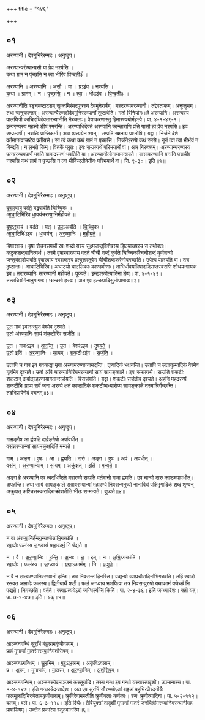 +++
title = "१४६"

+++


## ०१
अरण्यानी। देवमुनिरैरम्मदः। अनुष्टुप्।

अर॑ण्या॒न्यर॑ण्यान्य॒सौ या प्रेव॒ नश्य॑सि ।  
क॒था ग्रामं॒ न पृ॑च्छसि॒ न त्वा॒ भीरि॑व विन्दती३ँ ॥

अर॑ण्यानि । अर॑ण्यानि । अ॒सौ । या । प्रऽइ॑व । नश्य॑सि ।  
क॒था । ग्राम॑म् । न । पृ॒च्छ॒सि॒ । न । त्वा॒ । भीःऽइ॑व । वि॒न्द॒तीँ३ ॥

अरण्यानीति षडृचमष्टादशम् सूक्तमिरंमदपुत्रस्य देवमुनेरार्षम्। महदरण्यमरण्यानी। तद्देवताकम्। अनुष्तुभम्। तथा चानुक्रान्तम्। अरण्यान्यैरम्मदोदेवमुनिररण्यानीं तुष्टावेति। गतो विनियोगः॥हे अरण्यानि। अरण्यस्य पालयित्री काचिदधिदेवतारन्यानीति नैरुक्ताः। वैयाकरणास्तु हिमारण्ययोर्महत्त्वे। पा. ४-१-४९-१। इत्यरण्यस्य महत्त्वे ङीषं स्मरन्ति। अरण्याधिदेवते अरण्यानि कान्ताराणि प्रति यासौ त्वं प्रेव नश्यसि। इवः सम्प्रत्यर्थे। नशतिः प्राप्तिकर्मा। अत्र व्यत्ययेन श्यन्। सम्प्रति रक्षनाय प्राप्नोषि। यद्वा। निर्जने देशे वर्तमानत्वान्नष्टेव प्रतीयसे। सा त्वं कथा कथं ग्रामं न पृच्छसि। निर्जनेऽरण्ये कथं रमसे। नूनं त्वा त्वां भीर्भयं न विन्दति। न लभते किम्। वितर्के प्लुतः। इवः सम्प्रत्यर्थे परिभयार्थे वा। अत्र निरुक्तम्। अरण्यान्यरण्यस्य पत्न्यरण्यमपार्णं भवति ग्रामादरमणं भवतिति वा। अरण्यानीत्येनामामन्त्रयते। यासावरण्यानि वनानि पराचीव नश्यसि कथं ग्रामं न पृच्छसि न त्वा भीर्विन्दतीवेतीवः परिभयार्थे वा। नि. ९-३०। इति॥१॥

## ०२
अरण्यानी। देवमुनिरैरम्मदः। अनुष्टुप्।

वृ॒षा॒र॒वाय॒ वद॑ते॒ यदु॒पाव॑ति चिच्चि॒कः ।  
आ॒घा॒टिभि॑रिव धा॒वय॑न्नरण्या॒निर्म॑हीयते ॥

वृ॒ष॒ऽर॒वाय॑ । वद॑ते । यत् । उ॒प॒ऽअव॑ति । चि॒च्चि॒कः ।  
आ॒घा॒टिभिः॑ऽइव । धा॒वय॑न् । अ॒र॒ण्या॒निः । म॒ही॒य॒ते॒ ॥

विषारवाय। वृषा सेचनसमर्थो रवः शब्दो यस्य सूक्ष्मजन्तुविशेषस्य झिल्याख्यस्य स तथोक्तः। कटुकशब्दवानित्यर्थः। तस्मै वृषारवाख्याय वदते चीची शब्दं कुर्वते चिच्चिकश्चिचीशब्दं कुर्वन्नन्यो जन्तुर्यद्यदोपावति वृषारवाय स्वशब्दस्य प्रत्युत्तरतूपेण चीचीशब्दकरेणोपगच्छति। उपेत्य पालयति वा। तत्र दृष्टान्तः। आघाटिभिरिव। अघाटयो घाटलिकाः काण्डवीणाः। ताभिर्धावयन्निषादादिसप्तस्वराणि शोधयन्गायक इव। तदारण्यानिः सारण्यानी महीयते। पूज्यते। इन्द्रवरुणेत्यादिना ङेष्। पा. ४-१-४९। तत्सन्नियोगेनानुगागमः। छान्दसो ह्रस्वः। अत एव हल्ङ्यादिसुलोपाभावः॥२॥

## ०३
अरण्यानी। देवमुनिरैरम्मदः। अनुष्टुप्।

उ॒त गाव॑ इवादन्त्यु॒त वेश्मे॑व दृश्यते ।  
उ॒तो अ॑रण्या॒निः सा॒यं श॑क॒टीरि॑व सर्जति ॥

उ॒त । गावः॑ऽइव । अ॒द॒न्ति॒ । उ॒त । वेश्म॑ऽइव । दृ॒श्य॒ते॒ ।  
उ॒तो इति॑ । अ॒र॒ण्या॒निः । सा॒यम् । श॒क॒टीःऽइ॑व । स॒र्ज॒ति॒ ॥

उतापि च गाव इव गवयाद्या मृगा अस्यामरण्यान्यामदन्ति। तृणादिकं भक्षयन्ति। उतापि च लतागुल्मादिकं वेश्मेव गृहमिव दृश्यते। उतो अपि चारण्यानिरियमरण्यानी सायं सायङ्काले। इवः सम्प्रत्यर्थे। सम्प्रति शकटीः शकटान् दार्वाद्याहरणायागतान्सर्जयति। विसर्जयति। यद्वा। शकटीः सर्जतीव दृश्यते। अहनि महदरण्यं शकटीभिः प्राप्य सर्वे जना अरण्ये क्षतं काष्ठादिकं शकटीष्वध्यारोप्य सायङ्काले तस्मान्निर्गच्छन्ति। तदभिप्रायेणेदं वचनम्॥३॥

## ०४
अरण्यानी। देवमुनिरैरम्मदः। अनुष्टुप्।

गाम॒ङ्गैष आ ह्व॑यति॒ दार्व॒ङ्गैषो अपा॑वधीत् ।  
वस॑न्नरण्या॒न्यां सा॒यमक्रु॑क्ष॒दिति॑ मन्यते ॥

गाम् । अ॒ङ्ग । ए॒षः । आ । ह्व॒य॒ति॒ । दारु॑ । अ॒ङ्ग । ए॒षः । अप॑ । अ॒व॒धी॒त् ।  
वस॑न् । अ॒र॒ण्या॒न्याम् । सा॒यम् । अक्रु॑क्षत् । इति॑ । म॒न्य॒ते॒ ॥

अङ्ग हे अरण्यानि एष त्वदधिष्ठिते महारण्ये सम्प्रति वर्तमानो गामा ह्वयति। एष चान्यो दारु काष्ठमपावधीत्। अपहन्ति। तथा सायं सायङ्काले रात्रावरण्यान्यां महारण्ये निवसन्मनुष्यो नानाविधं पक्षिमृगादिकं शब्दं शृण्वन् अक्रुक्षत् कश्चित्तस्करादिराक्रोशतीति भीतः सन्मन्यते। बुध्यते॥४॥

## ०५
अरण्यानी। देवमुनिरैरम्मदः। अनुष्टुप्।

न वा अ॑रण्या॒निर्ह॑न्त्य॒न्यश्चेन्नाभि॒गच्छ॑ति ।  
स्वा॒दोः फल॑स्य ज॒ग्ध्वाय॑ यथा॒कामं॒ नि प॑द्यते ॥

न । वै । अ॒र॒ण्या॒निः । ह॒न्ति॒ । अ॒न्यः । च॒ । इत् । न । अ॒भि॒ऽगच्छ॑ति ।  
स्वा॒दोः । फल॑स्य । ज॒ग्ध्वाय॑ । य॒था॒ऽकाम॑म् । नि । प॒द्य॒ते॒ ॥

न वै न खल्वरण्यानिररण्यानी हन्ति। तत्र निवसन्तं हिनस्ति। यद्यन्यो व्याघ्रचौरादिर्नाभिगच्छति। तर्हि स्वादो रसवत आम्रादेः फलस्य। द्वितीयार्थे षष्ठी। फलं जग्ध्वाय भक्षयित्वा तत्र निवसन्पुरुषो यथाकामं यथेच्छं नि पद्यते। निगच्छति। वर्तते। क्त्वाप्रत्ययेऽदो जग्धिर्ल्यप्ति किति। पा. २-४-३६। इति जग्ध्यादेशः। क्तो यत्। पा. ७-१-४७। इति। यक्॥५॥

## ०६
अरण्यानी। देवमुनिरैरम्मदः। अनुष्टुप्।

आञ्ज॑नगन्धिं सुर॒भिं ब॑ह्व॒न्नामकृ॑षीवलाम् ।  
प्राहं मृ॒गाणां॑ मा॒तर॑मरण्या॒निम॑शंसिषम् ॥

आञ्ज॑नऽगन्धिम् । सु॒र॒भिम् । ब॒हु॒ऽअ॒न्नाम् । अकृ॑षिऽवलाम् ।  
प्र । अ॒हम् । मृ॒गाणा॑म् । मा॒तर॑म् । अ॒र॒ण्या॒निम् । अ॒शं॒सि॒ष॒म् ॥

आञ्जनगन्धिम्। अञ्जनस्येदमाञ्जनं कस्तूर्यादि। तस्य गन्ध इव गन्धो यस्यास्तादृशी। उपमानाच्च। पा. ५-४-१२७। इति गन्धस्येदन्तादेशः। अत एव सुरभिं सौरभ्य्पोएतां बह्वन्नां बहुभिरन्नैरदनीयैः फलमूलादिभिरुपेतामकृषीवलाम्। क्रुषिरेषामस्तीति क्रुषीवलाः कर्षकाः। रजः क्रुषीत्यादिना। पा. ५-२-११२। वलच्। वले। पा. ६-३-११८। इति दिर्घः। तैर्वियुक्तां तादृशीं मृगाणां मातरं जनयित्रीमरण्यानिमरण्यानीमहं प्राशंसिषम्। उक्तेन प्रकारेण स्तुतवानस्मि॥६॥